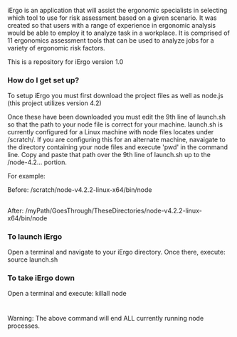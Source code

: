 iErgo is an application that will assist the ergonomic specialists in selecting which tool to use for risk assessment based on a given scenario. It was created so that users with a range of experience in ergonomic analysis would be able to employ it to analyze task in a workplace. It is comprised of 11 ergonomics assessment tools that can be used to analyze jobs for a variety of ergonomic risk factors. 

This is a repository for iErgo version 1.0

### How do I get set up? ###

To setup iErgo you must first download the project files as well as node.js (this project utilizes version 4.2)

Once these have been downloaded you must edit the 9th line of launch.sh so that the path to your node file is correct for your machine.
launch.sh is currently configured for a Linux machine with node files locates under /scratch/. If you are configuring this for an alternate machine, navaigate to the directory containing your node files and execute 'pwd' in the command line. Copy and paste that path over the 9th line of launch.sh up to the /node-4.2... portion.

For example:

Before: /scratch/node-v4.2.2-linux-x64/bin/node
##
After: /myPath/GoesThrough/TheseDirectories/node-v4.2.2-linux-x64/bin/node

### To launch iErgo ###
Open a terminal and navigate to your iErgo directory. Once there, execute: source launch.sh

### To take iErgo down ###
Open a terminal and execute: killall node
#
Warning: The above command will end ALL currently running node processes.
